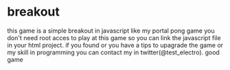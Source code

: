 # breakout
this game is a simple breakout in javascript 
like my portal pong game you don't need root acces to play at this game
so you can link the javascript file in your html project.
if you found or you have a tips to upagrade the game or my skill in programming you can contact my in twitter(@test_electro).
good game 

